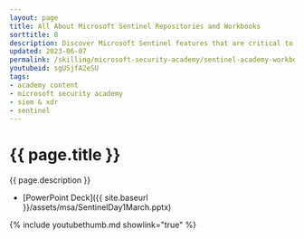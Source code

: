 ```yaml
---
layout: page
title: All About Microsoft Sentinel Repositories and Workbooks
sorttitle: 8
description: Discover Microsoft Sentinel features that are critical to MSSPs, such as Repositories, Workbooks, and Content Hub Solutions. Join us as we dive into a thorough demo of the Repositories feature, along with popular Sentinel Workbooks.
updated: 2023-06-07
permalink: /skilling/microsoft-security-academy/sentinel-academy-workbooksrepos
youtubeid: sgUSjfA2eSU
tags: 
- academy content
- microsoft security academy
- siem & xdr
- sentinel
---
```


# {{ page.title }}

{{ page.description }}

* [PowerPoint Deck]({{ site.baseurl }}/assets/msa/SentinelDay1March.pptx)

{% include youtubethumb.md showlink="true" %}